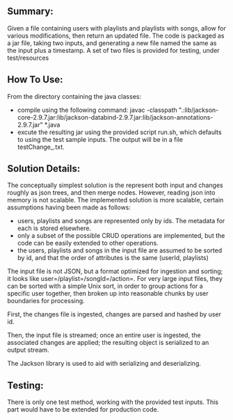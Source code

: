 

Summary:
-------
Given a file containing users with playlists and playlists with songs, allow for various modifications, then return an updated file. 
The code is packaged as a jar file, taking two inputs, and generating a new file named the same as the input plus a timestamp.
A set of two files is provided for testing, under test/resources

How To Use:
-----------
From the directory containing the java classes:
- compile using the following command: javac -classpath ".:lib/jackson-core-2.9.7.jar:lib/jackson-databind-2.9.7.jar:lib/jackson-annotations-2.9.7.jar"  *.java
- excute the resulting jar using the provided script run.sh, which defaults to using the test sample inputs. The output will be in a file testChange_<timestamp>.txt.


Solution Details:
-----------------
The conceptually simplest solution is the represent both input and changes roughly as json trees, and then merge nodes. However, reading json into memory is not scalable. The implemented solution is more scalable, certain assumptions having been made as follows:
- users, playlists and songs are represented only by ids. The metadata for each is stored elsewhere.
- only a subset of the possible CRUD operations are implemented, but the code can be easily extended to other operations.
- the users, playlists and songs in the input file are assumed to be sorted by id, and that the order of attributes is the same (userId, playlists)

The input file is not JSON, but a format optimized for ingestion and sorting; it looks like user=<id>/playlist=<id>/songId=<ids>/action=<predefined action>. For very large input files, they can be sorted with a simple Unix sort, in order to group actions for a specific user together, then broken up into reasonable chunks by user boundaries for processing. 

First, the changes file is ingested, changes are parsed and hashed by user id.

Then, the input file is streamed; once an entire user is ingested, the associated changes are applied; the resulting object is serialized to an output stream.

The Jackson library is used to aid with serializing and deserializing.


Testing:
-------
There is only one test method, working with the provided test inputs. This part would have to be extended for production code.


